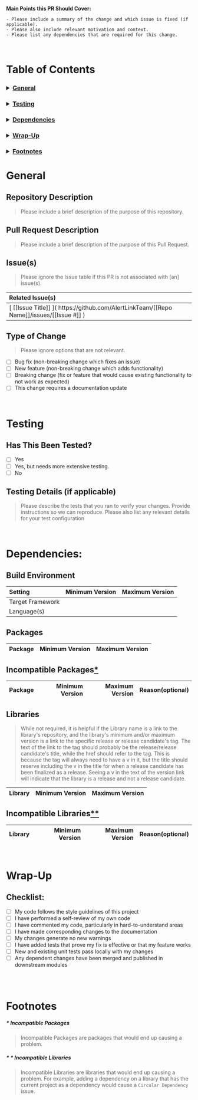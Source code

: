  __Main Points this PR Should Cover:__
```
- Please include a summary of the change and which issue is fixed (if applicable). 
- Please also include relevant motivation and context. 
- Please list any dependencies that are required for this change.
```

<br />

# Table of Contents

<h3>
<details> 
<summary><a href="#General">General</a></summary>

> ||
> |---|
> | [Repository Description](#repository-description) |
> | [Pull Request Description](#pull-request-description) |
> | [Issue(s)](#issues) |
> | [Type of Change](#type-of-change) |
</details>
</h3>

<h3>
<details> 
<summary><a href="#Testing">Testing</a></summary>

> ||
> |---|
> | [Has This Been Tested?](#has-this-been-tested-) |
> | [Testing Details (if applicable)](#testing-details--if-applicable-) |
</details>
</h3>

<h3>
<details> 
<summary><a href="#Dependencies">Dependencies</a></summary>

> ||
> |---|
> | [Build Environment](#build-environment) |
> | [Packages](#packages) |
> | [Incompatible Packages](#incompatible-packages) |
> | [Libraries](#libraries) |
> | [Incompatible Libraries](#incompatible-libraries) |
</details>
</h3>

<h3>
<details> 
<summary><a href="#Wrap-Up">Wrap-Up</a></summary>

> ||
> |---|
> | [Checklist](#checklist) |</details>
</h3>

<h3>
<details> 
<summary><a href="#Footnotes">Footnotes</a></summary>

> ||
> |---|
> | [&ast; Incompatible Packages](#-incompatible-packages) |
> | [&ast; &ast; Incompatible Libraries](#--incompatible-libraries) |
</details>
</h3>

# General

## Repository Description

> Please include a brief description of the purpose of this repository.



## Pull Request Description

> Please include a brief description of the purpose of this Pull Request.



## Issue(s)

> Please ignore the Issue table if this PR is not associated with [an] issue(s).

| Related Issue(s) |
|:---|
| &lbrack; [[Issue Title]] &rbrack;&lpar; h<span/>ttps://github.com/AlertLinkTeam/[[Repo Name]]/issues/[[Issue #]] &rpar; |

## Type of Change

> Please ignore options that are not relevant.

- [ ] Bug fix (non-breaking change which fixes an issue)<br/>
- [ ] New feature (non-breaking change which adds functionality)<br/>
- [ ] Breaking change (fix or feature that would cause existing functionality to not work as expected)<br/>
- [ ] This change requires a documentation update<br/>

<br />

# Testing

## Has This Been Tested?

- [ ] Yes<br/>
- [ ] Yes, but needs more extensive testing.<br/>
- [ ] No<br/>

## Testing Details (if applicable)

> Please describe the tests that you ran to verify your changes. Provide instructions so we can reproduce. Please also list any relevant details for your test configuration

<br />

# Dependencies:

## Build Environment

| Setting | Minimum Version | Maximum Version |
|:---|---:|---:|
| Target Framework |   |   |
| Language(s) |   |   |

## Packages

| Package | Minimum Version | Maximum Version |
|:---|---:|---:|

## Incompatible Packages[&ast;](#-incompatible-packages)

| Package | Minimum Version | Maximum Version | Reason(optional) |
|:---|---:|---:|:---|

## Libraries

> While not required, it is helpful if the Library name is a link to the library's repository, and the library's minimum and/or maximum version is a link to the specific release or release candidate's tag. The text of the link to the tag should probably be the release/release candidate's title, while the href should refer to the tag. This is because the tag will always need to have a v in it, but the title should reserve including the v in the title for when a release candidate has been finalized as a release. Seeing a v in the text of the version link will indicate that the library is a release and not a release candidate.

| Library | Minimum Version | Maximum Version |
|:---|---:|---:|

## Incompatible Libraries[&ast;&ast;](#--incompatible-libraries)

| Library | Minimum Version | Maximum Version | Reason(optional) |
|:---|---:|---:|:---|

<br />

# Wrap-Up

## Checklist:

- [ ] My code follows the style guidelines of this project<br/>
- [ ] I have performed a self-review of my own code<br/>
- [ ] I have commented my code, particularly in hard-to-understand areas<br/>
- [ ] I have made corresponding changes to the documentation<br/>
- [ ] My changes generate no new warnings<br/>
- [ ] I have added tests that prove my fix is effective or that my feature works<br/>
- [ ] New and existing unit tests pass locally with my changes<br/>
- [ ] Any dependent changes have been merged and published in downstream modules<br/>

<br /><br />

# Footnotes

#####  &ast; Incompatible Packages
> Incompatible Packages are packages that would end up causing a problem. 

##### &ast; &ast; Incompatible Libraries
> Incompatible Libraries are libraries that would end up causing a problem. For example, adding a dependency on a library that has the current project as a dependency would cause a `Circular Dependency` issue.
